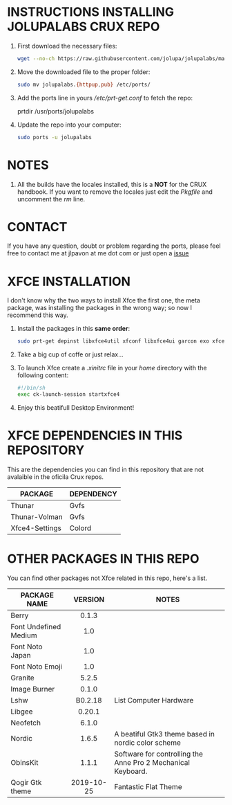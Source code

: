 

INSTRUCTIONS INSTALLING JOLUPALABS CRUX REPO
=====
1. First download the necessary files:

   ```bash
   wget --no-ch https://raw.githubusercontent.com/jolupa/jolupalabs/master/jolupalabs.{httpup,pub}
   ```

2. Move the downloaded file to the proper folder:

   ```bash
   sudo mv jolupalabs.{httpup,pub} /etc/ports/
   ```

3. Add the ports line in yours */etc/prt-get.conf* to fetch the repo:

   prtdir /usr/ports/jolupalabs

4. Update the repo into your computer:

   ```bash
   sudo ports -u jolupalabs
   ```

NOTES
=====
1. All the builds have the locales installed, this is a **NOT** for the CRUX handbook. If you want to remove the locales just edit the *Pkgfile* and uncomment the *rm* line.

CONTACT
=====
If you have any question, doubt or problem regarding the ports, please feel free to contact me at jlpavon at me dot com or just open a [issue](https://github.com/jolupa/jolupalabs/issues)

XFCE INSTALLATION
=====
I don't know why the two ways to install Xfce the first one, the meta package, was installing the packages in the wrong way; so now I recommend this way.
1. Install the packages in this **same order**:

   ```bash
   sudo prt-get depinst libxfce4util xfconf libxfce4ui garcon exo xfce4-panel thunar thunar-volman xfce4-settings xfce4-session xfwm4 xfdesktop xfce4-appfinder tumbler xfce4-terminal xfce4-power-manager xfce4-notifyd xfce4-screenshooter mousepad xdg-user-dirs greybird-xfce elementary-xfce font-noto font-undefined-medium
   ```

3. Take a big cup of coffe or just relax...

4. To launch Xfce create a *.xinitrc* file in your *home* directory with the following content:
   ```bash
   #!/bin/sh
   exec ck-launch-session startxfce4
   ```

5. Enjoy this beatifull Desktop Environment!

XFCE DEPENDENCIES IN THIS REPOSITORY
=====

This are the dependencies you can find in this repository that are not avalaible in the oficila Crux repos.

| PACKAGE | DEPENDENCY |
|---|---|
| Thunar | Gvfs |
| Thunar-Volman | Gvfs |
| Xfce4-Settings | Colord |

OTHER PACKAGES IN THIS REPO
=====

You can find other packages not Xfce related in this repo, here's a list.

| PACKAGE NAME | VERSION | NOTES |
|---|:---:|---|
| Berry | 0.1.3 | |
| Font Undefined Medium | 1.0 | |
| Font Noto Japan | 1.0 | |
| Font Noto Emoji | 1.0 | |
| Granite | 5.2.5 | |
| Image Burner | 0.1.0 | |
| Lshw | B0.2.18 | List Computer Hardware |
| Libgee | 0.20.1 | |
| Neofetch | 6.1.0 | |
| Nordic | 1.6.5 | A beatiful Gtk3 theme based in nordic color scheme |
| ObinsKit | 1.1.1 | Software for controlling the Anne Pro 2 Mechanical Keyboard. |
| Qogir Gtk theme | 2019-10-25 | Fantastic Flat Theme |
